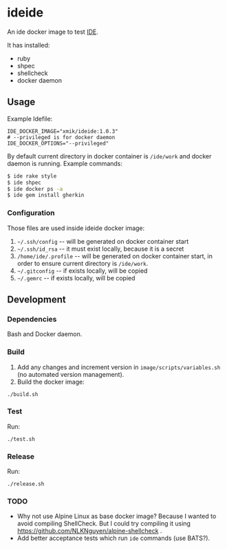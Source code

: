 # ideide

An ide docker image to test [IDE](https://github.com/ai-traders/ide).

It has installed:
 * ruby
 * shpec
 * shellcheck
 * docker daemon

## Usage
Example Idefile:
```
IDE_DOCKER_IMAGE="xmik/ideide:1.0.3"
# --privileged is for docker daemon
IDE_DOCKER_OPTIONS="--privileged"
```

By default current directory in docker container is `/ide/work` and docker daemon
 is running. Example commands:
```bash
$ ide rake style
$ ide shpec
$ ide docker ps -a
$ ide gem install gherkin
```

### Configuration
Those files are used inside ideide docker image:

1. `~/.ssh/config` -- will be generated on docker container start
2. `~/.ssh/id_rsa` -- it must exist locally, because it is a secret
3. `/home/ide/.profile` -- will be generated on docker container start, in
   order to ensure current directory is `/ide/work`.
4. `~/.gitconfig` -- if exists locally, will be copied
5. `~/.gemrc` -- if exists locally, will be copied

## Development
### Dependencies
Bash and Docker daemon.

### Build
1. Add any changes and increment version in `image/scripts/variables.sh`
 (no automated version management).
2. Build the docker image:
```
./build.sh
```

### Test
Run:
```
./test.sh
```

### Release
Run:
```
./release.sh
```

### TODO
* Why not use Alpine Linux as base docker image? Because I wanted to avoid
 compiling ShellCheck. But I could try compiling it using
 https://github.com/NLKNguyen/alpine-shellcheck .
* Add better acceptance tests which run `ide` commands (use BATS?).
